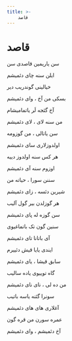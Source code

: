 ```yaml
---
title: >-
    قاصد
---
```

# قاصد

<div class="b" id="bn1"><div class="m1"><p>سن یاریمین قاصدی سن</p></div>
<div class="m2"><p>ایلن سنه چای دئمیشم</p></div></div>
<div class="b" id="bn2"><div class="m1"><p>خیالینی گوندریب دیر</p></div>
<div class="m2"><p>بسکی من آخ ، وای دئمیشم</p></div></div>
<div class="b" id="bn3"><div class="m1"><p>آخ گئجه لَر یاتمامیشام</p></div>
<div class="m2"><p>من سنه لای ، لای دئمیشم</p></div></div>
<div class="b" id="bn4"><div class="m1"><p>سن یاتالی ، من گوزومه</p></div>
<div class="m2"><p>اولدوزلاری سای دئمیشم</p></div></div>
<div class="b" id="bn5"><div class="m1"><p>هر کس سنه اولدوز دییه</p></div>
<div class="m2"><p>اوزوم سنه آی دئمیشم</p></div></div>
<div class="b" id="bn6"><div class="m1"><p>سننن سورا ، حیاته من</p></div>
<div class="m2"><p>شیرین دئسه ، زای دئمیشم</p></div></div>
<div class="b" id="bn7"><div class="m1"><p>هر گوزلدن بیر گول آلیب</p></div>
<div class="m2"><p>سن گوزه له پای دئمیشم</p></div></div>
<div class="b" id="bn8"><div class="m1"><p>سنین گون تک باتماغیوی</p></div>
<div class="m2"><p>آی باتانا تای دئمیشم</p></div></div>
<div class="b" id="bn9"><div class="m1"><p>ایندی یایا قیش دئییرم</p></div>
<div class="m2"><p>سابق قیشا ، یای دئمیشم</p></div></div>
<div class="b" id="bn10"><div class="m1"><p>گاه توییوی یاده سالیب</p></div>
<div class="m2"><p>من ده لی ، نای نای دئمیشم</p></div></div>
<div class="b" id="bn11"><div class="m1"><p>سونرا گئنه یاسه باتیب</p></div>
<div class="m2"><p>آغلاری های های دئمیشم</p></div></div>
<div class="b" id="bn12"><div class="m1"><p>عمره سورن من قره گون</p></div>
<div class="m2"><p>آخ دئمیشم ، وای دئمیشم </p></div></div>

